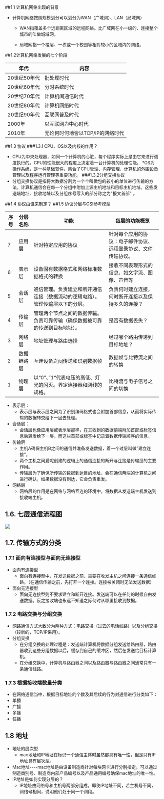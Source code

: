 ##1.1	计算机网络出现的背景
* 计算机网络按照规模划分可以划分为WAN（广域网）、LAN（局域网）

  * WAN指覆盖多个远距离区域的远程网络。比广域网在小一级的、连接整个城市的叫做城域网。


  * 局域网指一个楼层、一栋或一个校园等相对较小的区域内的网络。

##1.2计算机网络发展的七个阶段

| 年代       | 内容                  |
| -------- | ------------------- |
| 20世纪50年代 | 批处理时代               |
| 20世纪60年代 | 分时系统时代              |
| 20世纪70年代 | 计算机间通信时代            |
| 20世纪80年代 | 计算机网络时代             |
| 20世纪90年代 | 互联网普及时代             |
| 2000年    | 以互联网为中心时代           |
| 2010年    | 无论何时何地皆以TCP/IP的网络时代 |

##1.3	协议
###1.3.1	CPU、OS以及内核的作用？
*	CPU为中央处理器，如同一个计算机的心脏，每个程序实际上是由它来进行调度执行的。CPU的性能很大的程度上决定着一台计算机的处理性能。
  *OS为操作系统，是一种基础软件，集合了CPU管理、内存管理、计算机的外围设备管理以及程序运行管理等重要功能。
###1.3.2分组交换协议
* 分组交换协议是指将大数据分割为一个个叫做包的较小的单位进行传输的方法。计算机通信会在每一个分组中附加上源主机地址和目标主机地址。这些发送端地址、接收地址以及分组序号写入的部分称之为"报文首部" 。

##1.4 协议由谁来制定？
##1.5	协议分层与OSI参考模型

| 序号   | 分层名称  | 功能                                      | 每层的功能概览                         |
| ---- | ----- | --------------------------------------- | ------------------------------- |
| 7    | 应用层   | 针对特定应用的协议                               | 针对每个应用的协议：电子邮件协议、远程登录协议、文件传输协议。 |
| 6    | 表示层   | 设备固有数据格式和网络标准数据格式的转换                    | 接收不同表现形式的信息，如文字流、图像、声音等         |
| 5    | 会话层   | 通信管理。负责建立和断开通信连接（数据流动的逻辑电路）。管理传输层以下的分层。 | 负责何时建立连接，何时断开连接以及保持多久的连接？       |
| 4    | 传输层   | 管理两个节点之间的数据传输。负责可靠传输（确保数据被可靠的传送到目标地址）。  | 是否有数据丢失？                        |
| 3    | 网络层   | 地址管理与路由选择                               | 经过哪个路由传递到目标地址？                  |
| 2    | 数据链路层 | 互连设备之间传送和识别数据帧                          | 数据帧与比特流之间的转换                    |
| 1    | 物理层   | 以“0”、”1“代表电压的高低、灯光的闪灭。界定连接器和网线的规格。      | 比特流与电子信号之间的切换                   |

* 表示层：
  * 表示层与表示层之间为了识别编码格式也会附加首部信息，从而将实际传输的数据转交给下一层去处理。
* 会话层：
  * 会话层也像应用层或表示层那样，在其收到的数据前端附加首部或标签信息后转发给下一层。而这些首部或标签中记录着数据传输顺序的信息。
* 传输层
  * 主机A确保主机B之间的通信并准备发送数据，着一个过层叫做”建立连接“。
  * 两个主机之间爱呢创建的逻辑上的通信连接的断开与连接是传输层的主要作用。
  * 传输层为了确保所传输的数据到达目的地址，会在通信两端的计算机之间进行确认，如果数据没有到达，它会负责重发。
* 网络层
  * 网络层的作用是在网络与网络互连的环境中，将数据从发送端主机发送到接收端主机。

## 1.6.  七层通信流程图

![](https://hbimg.b0.upaiyun.com/70bc69d9403e4b16df09bdba28acfc95d86a918285ef-MkWAFO_fw658)

## 1.7. 传输方式的分类

### 1.7.1 面向有连接型与面向无连接型

* 面向有连接型
  * 面向有连接型中，在发送数据之前，需要在收发主机之间连接一条通信线路。（在通信传输之前，先打开一个连接。连接被关闭时无法发送数据）
* 面向无连接型
  * 面向无连接型则不要求建立和断开连接。发送端可以在任何的时候自由发送数据。反之接收端也永远不知道之际何时从哪里接收到数据。

### 1.7.2 电路交换与分组交换

* 网路通信方式大致分为两种方式：电路交换（过去的电话线路）以及分组交换（较新的，TCP/IP采用）。
* 分组交换
  * 在分组交换的处理过程是：发送端计算机将数据分组发送给路由器，路由器收到这些分组数据以后，缓存到自己的缓冲区，然后在发送给目标计算机。
  * 在分组交换中，计算机与路由器之间以及路由器与路由器之间通常只有一条通信线路。

### 1.7.3 根据接收端数量分类

* 在网络通信当中，根据目标地址的个数及其后续的行为对通信进行分类如下：
* 单播
* 广播
* 多播
* 任播




## 1.8 地址

* 地址的层次型
  * mac地址和IP地址在标识一个通信主体时虽然都具有唯一性，但是只有IP地址具有层次型。
* Mac地址----mac地址是由设备制造商针对每块网卡进行分别指定。可以通过制造商别号、制造商内部产品编号以及产品通用编号确保mac地址的唯一性。
* IP地址是如何实现分层的？
  * IP地址由网络号和主机号两部分组成。即使IP地址不同，若主机号不同，网络号相同，说明他们处于同一个网段。





